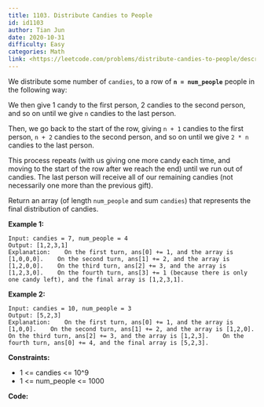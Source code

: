 ```yaml
---
title: 1103. Distribute Candies to People
id: id1103
author: Tian Jun
date: 2020-10-31
difficulty: Easy
categories: Math
link: <https://leetcode.com/problems/distribute-candies-to-people/description/>
---
```


We distribute some number of `candies`, to a row of **`n = num_people`**
people in the following way:

We then give 1 candy to the first person, 2 candies to the second person, and
so on until we give `n` candies to the last person.

Then, we go back to the start of the row, giving `n + 1` candies to the first
person, `n + 2` candies to the second person, and so on until we give `2 * n`
candies to the last person.

This process repeats (with us giving one more candy each time, and moving to
the start of the row after we reach the end) until we run out of candies.  The
last person will receive all of our remaining candies (not necessarily one
more than the previous gift).

Return an array (of length `num_people` and sum `candies`) that represents the
final distribution of candies.



**Example 1:**
            
	Input: candies = 7, num_people = 4    
	Output: [1,2,3,1]    
	Explanation:    On the first turn, ans[0] += 1, and the array is [1,0,0,0].    On the second turn, ans[1] += 2, and the array is [1,2,0,0].    On the third turn, ans[2] += 3, and the array is [1,2,3,0].    On the fourth turn, ans[3] += 1 (because there is only one candy left), and the final array is [1,2,3,1].    

**Example 2:**
            
	Input: candies = 10, num_people = 3    
	Output: [5,2,3]    
	Explanation:    On the first turn, ans[0] += 1, and the array is [1,0,0].    On the second turn, ans[1] += 2, and the array is [1,2,0].    On the third turn, ans[2] += 3, and the array is [1,2,3].    On the fourth turn, ans[0] += 4, and the final array is [5,2,3].    



**Constraints:**

  * 1 <= candies <= 10^9
  * 1 <= num_people <= 1000


**Code:**
